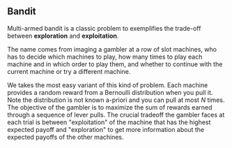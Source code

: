 ## Bandit

Multi-armed bandit is a classic problem to exemplifies the trade-off between **exploration** and **exploitation**.

The name comes from imaging a gambler at a row of slot machines, who has to decide which machines to play, how many times to play each machine and in which order to play them, and whether to continue with the current machine or try a different machine.

We takes the most easy variant of this kind of problem. Each machine provides a random reward from a Bernoulli distribution when you pull it. Note the distribution is not known a-priori and you can pull at most $N$ times. The objective of the gambler is to maximize the sum of rewards earned through a sequence of lever pulls. The crucial tradeoff the gambler faces at each trial is between "exploitation" of the machine that has the highest expected payoff and "exploration" to get more information about the expected payoffs of the other machines. 
